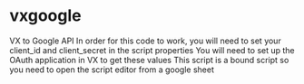 # vxgoogle
VX to Google API
In order for this code to work, you will need to set your client_id and client_secret in the script properties
You will need to set up the OAuth application in VX to get these values
This script is a bound script so you need to open the script editor from a google sheet
